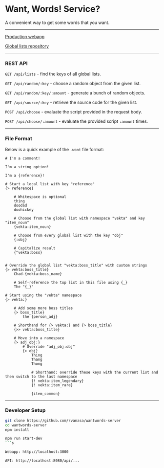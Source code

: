 # Want, Words! Service?

A convenient way to get some words that you want. 

---

[Production webapp](https://wantwords.herokuapp.com)

[Global lists repository](https://github.com/rvanasa/wantwords)

---

### REST API

`GET /api/lists` - find the keys of all global lists. 

`GET /api/random/:key` - choose a random object from the given list. 

`GET /api/random/:key/:amount` - generate a bunch of random objects. 

`GET /api/source/:key` - retrieve the source code for the given list.

`POST /api/choose` - evaluate the script provided in the request body.

`POST /api/choose/:amount` - evaluate the provided script `:amount` times.

---

### File Format

Below is a quick example of the `.want` file format:

```
# I'm a comment!

I'm a string option!

I'm a {reference}!

# Start a local list with key "reference"
{> reference}
    
    # Whitespace is optional
    thing
    doodad
    doohickey

    # Choose from the global list with namespace "vekta" and key "item_noun"
    {vekta:item_noun}

    # Choose from every global list with the key "obj"
    {:obj}

    # Capitalize result
    {^vekta:boss}


# Override the global list "vekta:boss_title" with custom strings
{> vekta:boss_title}
    Chad-{vekta:boss_name}
    
    # Self-reference the top list in this file using {_}
    The "{_}"

# Start using the "vekta" namespace
{> vekta:}

    # Add some more boss titles
    {> boss_title}
        the {person_adj}
    
    # Shorthand for {> vekta:} and {> boss_title}
    {>> vekta:boss_title}
    
    # Move into a namespace
    {> adj_obj:}
        # Override "adj_obj:obj"
        {> obj}
            Thing
            Thang
            Thong
    
            # Shorthand: override these keys with the current list and then switch to the last namespace
            {! vekta:item_legendary}
            {! vekta:item_rare}
            
            {item_common}
```

---

### Developer Setup

```sh
git clone https://github.com/rvanasa/wantwords-server
cd wantwords-server
npm install
```

```sh
npm run start-dev
```s

Webapp: http://localhost:3000

API: http://localhost:8080/api/...
